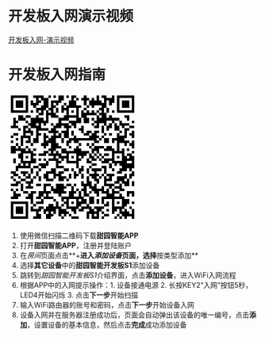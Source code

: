# 开发板入网演示视频

[开发板入网-演示视频](https://smart-img.5itianyuan.com/open/app_add_wifidevelopboard.mp4)

# 开发板入网指南

![甜园智能APP](image/qr_ty.png)

1. 使用微信扫描二维码下载**甜园智能APP**
2. 打开**甜园智能APP**，注册并登陆账户
3. 在*房间*页面点击**+**进入*添加设备*页面，选择**按类型添加**
4. 选择**其它设备**中的**甜园智能开发板S1**添加设备
5. 跳转到*甜园智能开发板S1*介绍界面，点击**添加设备**，进入WiFi入网流程
6. 根据APP中的入网提示操作：1. 设备接通电源 2. 长按KEY2“入网”按钮5秒，LED4开始闪烁 3. 点击**下一步**开始扫描
7. 输入WiFi路由器的账号和密码，点击**下一步**开始设备入网
8. 设备入网并在服务器注册成功后，页面会自动弹出该设备的唯一编号，点击**添加**，设置设备的基本信息，然后点击**完成**成功添加设备
